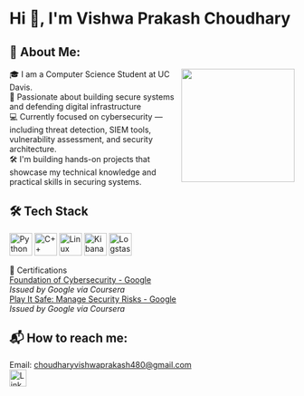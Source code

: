 # Hi 👋, I'm Vishwa Prakash Choudhary                                                                                                                                 

## 📘 About Me: 

<img src="https://media.giphy.com/media/qgQUggAC3Pfv687qPC/giphy.gif" width="200" align="right"/>


🎓 I am a Computer Science Student at UC Davis.  
🔐 Passionate about building secure systems and defending digital infrastructure  
💻 Currently focused on cybersecurity — including threat detection, SIEM tools, vulnerability assessment, and security architecture.  
🛠️ I'm building hands-on projects that showcase my technical knowledge and practical skills in securing systems.



## 🛠️ Tech Stack

<p align="left">
  <!-- Python -->
  <img src="https://cdn.jsdelivr.net/gh/devicons/devicon/icons/python/python-original.svg" alt="Python" width="40" height="40"/>

  <!-- C++ -->
  <img src="https://cdn.jsdelivr.net/gh/devicons/devicon/icons/cplusplus/cplusplus-original.svg" alt="C++" width="40" height="40"/>

  <!-- Linux -->
  <img src="https://cdn.jsdelivr.net/gh/devicons/devicon/icons/linux/linux-original.svg" alt="Linux" width="40" height="40"/>

 
  <!-- Kibana -->
  <img src="https://www.vectorlogo.zone/logos/elasticco_kibana/elasticco_kibana-icon.svg" alt="Kibana" width="40" height="40"/>

  <!-- Logstash -->
  <img src="https://www.vectorlogo.zone/logos/elasticco_logstash/elasticco_logstash-icon.svg" alt="Logstash" width="40" height="40"/>
  

</p>  

🏅 Certifications  
[Foundation of Cybersecurity - Google](https://www.coursera.org/account/accomplishments/verify/VIKEFQZHJFZU)  
*Issued by Google via Coursera*  
[Play It Safe: Manage Security Risks - Google](https://www.coursera.org/account/accomplishments/verify/1C1RC8INT7QT)  
*Issued by Google via Coursera*  

## 📬 How to reach me:  
Email: choudharyvishwaprakash480@gmail.com   
<a href="https://www.linkedin.com/in/vishwa-prakash-choudhary-541036291/" target="_blank">
  <img src="https://cdn.jsdelivr.net/gh/devicons/devicon/icons/linkedin/linkedin-original.svg" alt="LinkedIn" width="30" />
</a>




